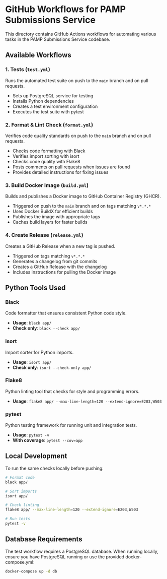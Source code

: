 # GitHub Workflows for PAMP Submissions Service

This directory contains GitHub Actions workflows for automating various tasks in the PAMP Submissions Service codebase.

## Available Workflows

### 1. Tests (`test.yml`)

Runs the automated test suite on push to the `main` branch and on pull requests.

- Sets up PostgreSQL service for testing
- Installs Python dependencies
- Creates a test environment configuration
- Executes the test suite with pytest

### 2. Format & Lint Check (`format.yml`)

Verifies code quality standards on push to the `main` branch and on pull requests.

- Checks code formatting with Black
- Verifies import sorting with isort
- Checks code quality with Flake8
- Posts comments on pull requests when issues are found
- Provides detailed instructions for fixing issues

### 3. Build Docker Image (`build.yml`)

Builds and publishes a Docker image to GitHub Container Registry (GHCR).

- Triggered on push to the `main` branch and on tags matching `v*.*.*`
- Uses Docker BuildX for efficient builds
- Publishes the image with appropriate tags
- Caches build layers for faster builds

### 4. Create Release (`release.yml`)

Creates a GitHub Release when a new tag is pushed.

- Triggered on tags matching `v*.*.*`
- Generates a changelog from git commits
- Creates a GitHub Release with the changelog
- Includes instructions for pulling the Docker image

## Python Tools Used

### Black
Code formatter that ensures consistent Python code style.
- **Usage**: `black app/`
- **Check only**: `black --check app/`

### isort
Import sorter for Python imports.
- **Usage**: `isort app/`
- **Check only**: `isort --check-only app/`

### Flake8
Python linting tool that checks for style and programming errors.
- **Usage**: `flake8 app/ --max-line-length=120 --extend-ignore=E203,W503`

### pytest
Python testing framework for running unit and integration tests.
- **Usage**: `pytest -v`
- **With coverage**: `pytest --cov=app`

## Local Development

To run the same checks locally before pushing:

```bash
# Format code
black app/

# Sort imports
isort app/

# Check linting
flake8 app/ --max-line-length=120 --extend-ignore=E203,W503

# Run tests
pytest -v
```

## Database Requirements

The test workflow requires a PostgreSQL database. When running locally, ensure you have PostgreSQL running or use the provided docker-compose.yml:

```bash
docker-compose up -d db
``` 